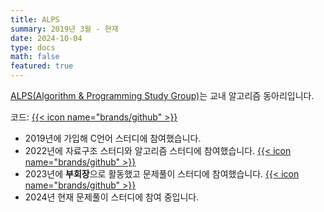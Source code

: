 ```yaml
---
title: ALPS
summary: 2019년 3월 - 현재
date: 2024-10-04
type: docs
math: false
featured: true
---
```


[ALPS(Algorithm & Programming Study Group)](https://sites.google.com/view/jbnu-alps)는 교내 알고리즘 동아리입니다.

코드: [{{< icon name="brands/github" >}}](https://github.com/alps-jbnu)

- 2019년에 가입해 C언어 스터디에 참여했습니다.
- 2022년에 자료구조 스터디와 알고리즘 스터디에 참여했습니다. [{{< icon name="brands/github" >}}](https://github.com/rkdbq/22ALPStudy)
- 2023년에 **부회장**으로 활동했고 문제풀이 스터디에 참여했습니다. [{{< icon name="brands/github" >}}](https://github.com/rkdbq/23ALPStudy)
- 2024년 현재 문제풀이 스터디에 참여 중입니다.